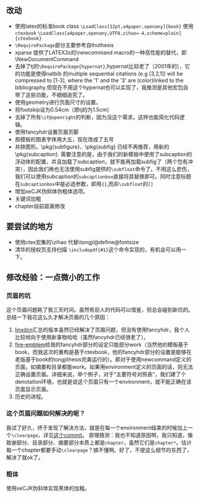 ## 改动
* 使用latex的标准book class `\LoadClass[12pt,a4paper,openany]{book}`
使用`ctexbook` `\LoadClass[a4paper,openany,UTF8,zihao=-4,scheme=plain]{ctexbook}`
* `\RequirePackage`部分主要参考自thuthesis
*  xparse 提供了LATEX2ε的\newcommand macro的一种高性能的替代，即 \NewDocumentCommand
* 去掉了tj的`\RequirePackage{hypernat}`,hypernat比较老了（2001年的），它的功能是使得natbib 的multiple sequential citations (e.g [3,2,1]) will be compressed to [1-3], where the '1' and the '3' are (color)linked to the bibliography.但现在不用这个hypernat也可以实现了，我推测是其他宏包自带了这些功能，不细细追究了。
* 使用geometry进行页面尺寸的设置。
* 将footskip设为0.54cm（原tj的为1.5cm）
* 去掉了所有`\if@openright`的判断，因为没这个需求。这样也能简化代码逻辑。
* 使用fancyhdr设置页眉页脚
* 原模板的图表字体用大五，现在改成了五号
* 并排图形。\pkg{subfigure}、\pkg{subfig} 已经不再推荐，用新的\pkg{subcaption}. 
需要注意的是，由于我们的新模板中使用了subcaption的浮动体的配置，并且加载了subcaption，就不能再加载subfig了（两个包有冲突），因此我们再也无法使用subfig提供的`\subfloat`命令了。不用这么悲伤，我们可以使用subcaption的`subcaptionbox`直接将其替换即可。同时注意标题在`subcaptionbox`中是必选参数，即用`{}`,而非`\subfloat`的`[]`
* 增加xeCJK伪斜体伪粗体选项。
* 关键词加粗
* chapter段前距离修改

##  要尝试的地方
* 使用ctex宏集的\zihao 代替\tongji@define@fontsize
* 清华的授权页支持扫描
`\includepdf{#1}`这个命令实现的，有机会可以用一下。


## 修改经验：一点微小的工作
### 页眉的坑
这个页眉问题耗了我三天时间。虽然有前人的代码可以借鉴，但总会碰到新坑的。
总结一下我花这么久才解决页眉的几个原因：
1. [linxdcn](https://github.com/linxdcn/TongjiThesis)汇总的版本虽然已经解决了页眉问题，但没有使用fancyhdr，我个人比较倾向于使用新事物哈哈（虽然fancyhdr已经很老了）。
2. [fire-emblem](https://github.com/fire-emblem/)给我的fancyhdr部分的设定只能部分work（当然他的模板基于book，而我这次的重构是基于ctexbook，他的fancyhdr部分的设置是能够在老版基于book的tongjithesis完美运行的）。即对于使用newcommand定义的页面，如摘要和目录都能work。如果用environment定义的页面的话，则无法正确设置页眉。详细来说，举个例子，对于“主要符号对照表”，我们建了个denotation环境，也就是说这个页面只有一个environment，就不能正确在该页面显示页眉。
3. 历史的进程。

###  这个页眉问题如何解决的呢？
我试了好久，终于发现了解决方法，就是在每一个environment结束的时候加上一个`\clearpage`，详见[这个commit](https://github.com/marquistj13/TongjiThesis/commit/107dc2291b2466058864f6b0dba563cb9b95055b)。
原理猜测：我也不知道原因啊，我只知道，像致谢部分、目录部分、摘要部分本质上都是`chapter`，虽然它们是`chapter*`。估计每一个chapter都要手动`\clearpage`？搞不懂啊。好了，不提这么细节的东西了，解决了就ok了。

### 粗体
使用xeCJK伪斜体实现黑体的加粗。

